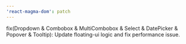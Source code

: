 ```yaml
---
'react-magma-dom': patch
---
```


fix(Dropdown & Combobox & MultiCombobox & Select & DatePicker & Popover & Tooltip): Update floating-ui logic and fix performance issue.
